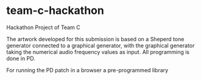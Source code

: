 # team-c-hackathon
Hackathon Project of Team C

The artwork developed for this submission is based on a Sheperd tone generator connected to a graphical generator, with the graphical generator taking the numerical audio frequency values as input. All programming is done in PD.

For running the PD patch in a browser a pre-programmed library 
